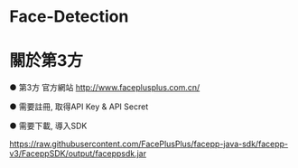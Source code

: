 # Face-Detection
  
# 關於第3方
● 第3方 官方網站
http://www.faceplusplus.com.cn/
  

● 需要註冊, 取得API Key & API Secret
   

● 需要下載, 導入SDK   

https://raw.githubusercontent.com/FacePlusPlus/facepp-java-sdk/facepp-v3/FaceppSDK/output/faceppsdk.jar

